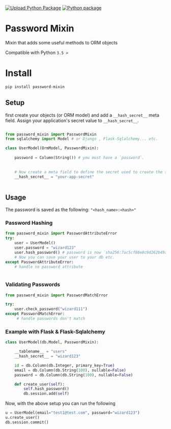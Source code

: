 [![Upload Python Package](https://github.com/joegasewicz/password-mixin/actions/workflows/python-publish.yml/badge.svg)](https://github.com/joegasewicz/password-mixin/actions/workflows/python-publish.yml)
[![Python package](https://github.com/joegasewicz/password-mixin/actions/workflows/python-package.yml/badge.svg)](https://github.com/joegasewicz/password-mixin/actions/workflows/python-package.yml)

# Password Mixin
Mixin that adds some useful methods to ORM objects

Compatible with Python `3.5 >`

# Install
```bash
pip install password-mixin
```

## Setup
first create your objects (or ORM model) and add a `__hash_secret__` meta field.
Assign your application's secret value to `__hash_secret__`.

```python

from password_mixin import PasswordMixin
from sqlalchemy import Model # or Django , Flask-Sqlalchemy... etc.

class UserModel(OrmModel, PasswordMixin):
    
    password = Column(String()) # you must have a `password`.
    
    
    # Now create a meta field to define the secret used to create the salt, for example:
    __hash_secret__ = "your-app-secret"
        
```

## Usage
The password is saved as the following: `"<hash_name>:<hash>"`

### Password Hashing
```python
from password_mixin import PasswordAttributeError
try:
    user = UserModel()
    user.password = "wizard123"
    user.hash_password() # password is now `sha256:7ac5cf88e8c9d262b49af168d9c30e47f2945cc9c207f20af0a39f09aa04595e`
    # Now you can save your user to your db etc.
except PasswordAttributeError:
    # handle no password attribute
    

```

### Validating Passwords
```python
from password_mixin import PasswordMatchError

try:
    user.check_password("wizard111")
except PasswordMatchError:
     # handle passwords don't match
```

### Example with Flask & Flask-Sqlalchemy
```python
class UserModel(db.Model, PasswordMixin):

    __tablename__ = "users"
    __hash_secret__ = "wizard123"

    id = db.Column(db.Integer, primary_key=True)
    email = db.Column(db.String(100), nullable=False)
    password = db.Column(db.String(100), nullable=False)

    def create_user(self):
        self.hash_password()
        db.session.add(self)
```
Now, with the above setup you can run the following

```python
u = UserModel(email="test1@test.com", password="wizard123")
u.create_user()
db.session.commit()
```

